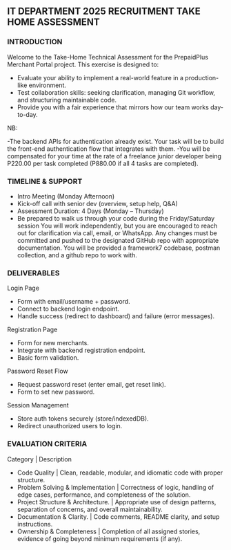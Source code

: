 ## IT DEPARTMENT 2025 RECRUITMENT TAKE HOME ASSESSMENT

### INTRODUCTION

Welcome to the Take-Home Technical Assessment for the PrepaidPlus Merchant Portal project.
This exercise is designed to:
-	Evaluate your ability to implement a real-world feature in a production-like environment.
-	Test collaboration skills: seeking clarification, managing Git workflow, and structuring maintainable code.
-	Provide you with a fair experience that mirrors how our team works day-to-day.

NB:

-The backend APIs for authentication already exist. Your task will be to build the front-end authentication flow that integrates with them.
-You will be compensated for your time at the rate of a freelance junior developer being P220.00 per task completed (P880.00 if all 4 tasks are completed).

### TIMELINE & SUPPORT
-	Intro Meeting (Monday Afternoon)
-	Kick-off call with senior dev (overview, setup help, Q&A)
-	Assessment Duration: 4 Days (Monday – Thursday)
-	Be prepared to walk us through your code during the Friday/Saturday session
You will work independently, but you are encouraged to reach out for clarification via call, email, or WhatsApp.
Any changes must be committed and pushed to the designated GitHub repo with appropriate documentation.
You will be provided a framework7 codebase, postman collection, and a github repo to work with.


### DELIVERABLES

Login Page
-	Form with email/username + password.
-	Connect to backend login endpoint.
-	Handle success (redirect to dashboard) and failure (error messages).

Registration Page
-	Form for new merchants.
-	Integrate with backend registration endpoint.
-	Basic form validation.

Password Reset Flow
-	Request password reset (enter email, get reset link).
-	Form to set new password.

Session Management
-	Store auth tokens securely (store/indexedDB).
-	Redirect unauthorized users to login.
 



### EVALUATION CRITERIA 

Category  |	Description
- Code Quality  |	Clean, readable, modular, and idiomatic code with proper structure.
- Problem Solving & Implementation  | 	Correctness of logic, handling of edge cases, performance, and completeness of the solution.
- Project Structure & Architecture. |	Appropriate use of design patterns, separation of concerns, and overall maintainability.
- Documentation & Clarity. |	Code comments, README clarity, and setup instructions.
- Ownership & Completeness  |	Completion of all assigned stories, evidence of going beyond minimum requirements (if any).

